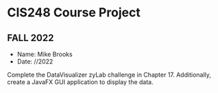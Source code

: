 # CIS248 Course Project
## FALL 2022 #

- Name: Mike Brooks
- Date: //2022

Complete the DataVisualizer zyLab challenge in Chapter 17. Additionally, create a JavaFX GUI application to display the data.

